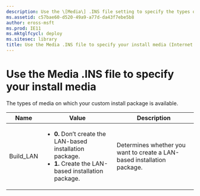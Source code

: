 ```yaml
---
description: Use the \[Media\] .INS file setting to specify the types of media on which your custom install package is available.
ms.assetid: c57bae60-d520-49a9-a77d-da43f7ebe5b8
author: eross-msft
ms.prod: IE11
ms.mktglfcycl: deploy
ms.sitesec: library
title: Use the Media .INS file to specify your install media (Internet Explorer Administration Kit 11 for IT Pros)
---
```


# Use the Media .INS file to specify your install media
The types of media on which your custom install package is available.

|Name |Value |Description |
|-----|------|------------|
|Build_LAN |<ul><li>**0.** Don’t create the LAN-based installation package.</li><li>**1.** Create the LAN-based installation package.</li></ul> |Determines whether you want to create a LAN-based installation package. |